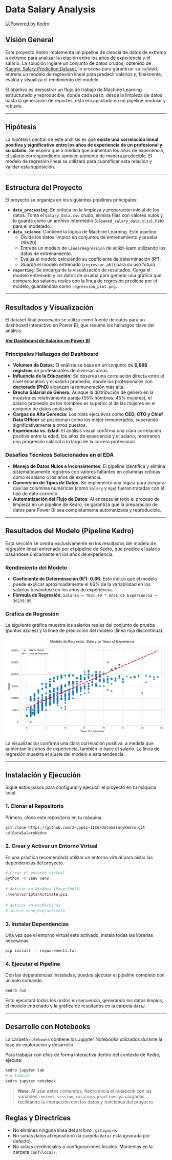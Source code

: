 # Data Salary Analysis

[![Powered by Kedro](https://img.shields.io/badge/powered_by-kedro-ffc900?logo=kedro)](https://kedro.org)

## Visión General

Este proyecto Kedro implementa un pipeline de ciencia de datos de extremo a extremo para analizar la relación entre los años de experiencia y el salario. La solución ingiere un conjunto de datos crudos, obtenido de [Kaggle: Salary Prediction Dataset](https://www.kaggle.com/datasets/wardabilal/salary-prediction-dataset), lo procesa para garantizar su calidad, entrena un modelo de regresión lineal para predecir salarios y, finalmente, evalúa y visualiza el rendimiento del modelo.

El objetivo es demostrar un flujo de trabajo de Machine Learning estructurado y reproducible, donde cada paso, desde la limpieza de datos hasta la generación de reportes, está encapsulado en un pipeline modular y robusto.

---

## Hipótesis

La hipótesis central de este análisis es que **existe una correlación lineal positiva y significativa entre los años de experiencia de un profesional y su salario**. Se espera que a medida que aumentan los años de experiencia, el salario correspondiente también aumente de manera predecible. El modelo de regresión lineal se utilizará para cuantificar esta relación y validar esta suposición.

---
## Estructura del Proyecto

El proyecto se organiza en los siguientes pipelines principales:

*   **`data_processing`**: Se enfoca en la limpieza y preparación inicial de los datos. Toma el `Salary_Data.csv` crudo, elimina filas con valores nulos y lo guarda como un archivo intermedio (`cleaned_salary_data.xlsx`), listo para el modelado.
*   **`data_science`**: Contiene la lógica de Machine Learning. Este pipeline:
    *   Divide los datos limpios en conjuntos de entrenamiento y prueba (80/20).
    *   Entrena un modelo de `LinearRegression` de scikit-learn utilizando los datos de entrenamiento.
    *   Evalúa el modelo calculando su coeficiente de determinación (R²).
    *   Guarda el modelo entrenado (`regressor.pkl`) para su uso futuro.
*   **`reporting`**: Se encarga de la visualización de resultados. Carga el modelo entrenado y los datos de prueba para generar una gráfica que compara los salarios reales con la línea de regresión predicha por el modelo, guardándola como `regression_plot.png`.

---

## Resultados y Visualización

El dataset final procesado se utiliza como fuente de datos para un dashboard interactivo en Power BI, que resume los hallazgos clave del análisis.

[**Ver Dashboard de Salarios en Power BI**](https://app.powerbi.com/view?r=eyJrIjoiNGE1ZGMwMTItYjVhNS00NWEwLTgyNDItZjkyYTBhOTUyY2M2IiwidCI6ImRmNGI2MzcyLWEwM2EtNDZmMC05YmY1LTdmOGQzNzhhMzMzNCIsImMiOjR9)

### Principales Hallazgos del Dashboard

*   **Volumen de Datos:** El análisis se basa en un conjunto de **6,698 registros** de profesionales de diversas áreas.
*   **Influencia de la Educación:** Se observa una correlación directa entre el nivel educativo y el salario promedio, donde los profesionales con **doctorado (PhD)** alcanzan la remuneración más alta.
*   **Brecha Salarial de Género:** Aunque la distribución de género en la muestra es relativamente pareja (55% hombres, 45% mujeres), el salario promedio de los hombres es superior al de las mujeres en el conjunto de datos analizado.
*   **Cargos de Alta Gerencia:** Los roles ejecutivos como **CEO, CTO y Chief Data Officer** se posicionan como los mejor remunerados, superando significativamente a otros puestos.
*   **Experiencia vs. Edad:** El análisis visual confirma una clara correlación positiva entre la edad, los años de experiencia y el salario, mostrando una progresión salarial a lo largo de la carrera profesional.

### Desafíos Técnicos Solucionados en el EDA

*   **Manejo de Datos Nulos e Inconsistentes**: El pipeline identifica y elimina sistemáticamente registros con valores faltantes en columnas críticas como el salario o los años de experiencia.
*   **Conversión de Tipos de Datos**: Se implementó una lógica para asegurar que las columnas numéricas (como `Salary` y `Age`) fueran tratadas con el tipo de dato correcto.
*   **Automatización del Flujo de Datos**: Al encapsular todo el proceso de limpieza en un pipeline de Kedro, se garantiza que la preparación de datos para Power BI sea completamente automatizada y reproducible.

---

## Resultados del Modelo (Pipeline Kedro)

Esta sección se centra exclusivamente en los resultados del modelo de regresión lineal entrenado por el pipeline de Kedro, que predice el salario basándose únicamente en los años de experiencia.

### Rendimiento del Modelo

*   **Coeficiente de Determinación (R²)**: **0.66**. Esto indica que el modelo puede explicar aproximadamente el 66% de la variabilidad en los salarios basándose en los años de experiencia.
*   **Fórmula de Regresión**: `Salario ≈ 7821.49 * Años de Experiencia + 36239.95`

### Gráfica de Regresión

La siguiente gráfica muestra los salarios reales del conjunto de prueba (puntos azules) y la línea de predicción del modelo (línea roja discontinua).

![Gráfica de Regresión Lineal](data/08_reporting/regression_plot.png)

La visualización confirma una clara correlación positiva: a medida que aumentan los años de experiencia, también lo hace el salario. La línea de regresión muestra el ajuste del modelo a esta tendencia.

---

## Instalación y Ejecución

Sigue estos pasos para configurar y ejecutar el proyecto en tu máquina local.

### 1. Clonar el Repositorio

Primero, clona este repositorio en tu máquina.

```bash
git clone https://github.com/J-Lopez-IICG/DataSalaryKedro.git
cd DataSalaryKedro
```

### 2. Crear y Activar un Entorno Virtual

Es una práctica recomendada utilizar un entorno virtual para aislar las dependencias del proyecto.

```bash
# Crear el entorno virtual
python -m venv venv

# Activar en Windows (PowerShell)
.\venv\Scripts\Activate.ps1

# Activar en macOS/Linux
# source venv/bin/activate
```

### 3. Instalar Dependencias

Una vez que el entorno virtual esté activado, instala todas las librerías necesarias.

```bash
pip install -r requirements.txt
```

### 4. Ejecutar el Pipeline

Con las dependencias instaladas, puedes ejecutar el pipeline completo con un solo comando.

```bash
kedro run
```

Esto ejecutará todos los nodos en secuencia, generando los datos limpios, el modelo entrenado y la gráfica de resultados en la carpeta `data/`.

---

## Desarrollo con Notebooks

La carpeta `notebooks` contiene los Jupyter Notebooks utilizados durante la fase de exploración y desarrollo.

Para trabajar con ellos de forma interactiva dentro del contexto de Kedro, ejecuta:

```bash
kedro jupyter lab
# o también
kedro jupyter notebook
```

> **Nota**: Al usar estos comandos, Kedro inicia el notebook con las variables `context`, `session`, `catalog` y `pipelines` ya cargadas, facilitando la interacción con los datos y funciones del proyecto.

## Reglas y Directrices

*   No elimines ninguna línea del archivo `.gitignore`.
*   No subas datos al repositorio (la carpeta `data/` está ignorada por defecto).
*   No subas credenciales o configuraciones locales. Mantenlas en la carpeta `conf/local/`.
